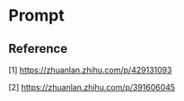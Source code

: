 # Prompt







## Reference

[1] https://zhuanlan.zhihu.com/p/429131093

[2] https://zhuanlan.zhihu.com/p/391606045